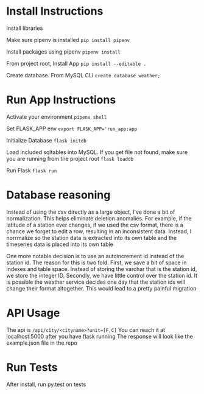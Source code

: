 # Install Instructions
Install libraries

Make sure pipenv is installed
`pip install pipenv`

Install packages using pipenv
`pipenv install`

From project root, Install App
`pip install --editable .`

Create database. From MySQL CLI
`create database weather;`

# Run App Instructions
Activate your environment
`pipenv shell`

Set FLASK_APP env
`export FLASK_APP='run_app:app`

Initialize Database
`flask initdb`

Load included sqltables into MySQL. If you get file not found, make sure you are running from the project root
`flask loaddb`

Run Flask
`flask run`

# Database reasoning
Instead of using the csv directly as a large object, I've done a bit of normalization.
This helps eliminate deletion anomalies. For example, if the latitude of a station ever changes, if we used the csv format, there is a chance we forget to edit a row, resulting in an inconsistent data. Instead, I norrmalize so the station data is extracted into its own table
and the timeseries data is placed into its own table

One more notable decision is to use an autoincrement id instead of the station id. The reason for this is two fold. First, we save a bit of space in indexes and table space. Instead of storing the varchar that is the station id, we store the integer ID. Secondly, we have little control over the station id. It is possible the weather service decides one day that the station ids will change their format altogether. This would lead to a pretty painful migration

# API Usage
The api is
`/api/city/<cityname>?unit=[F,C]`
You can reach it at localhost:5000 after you have flask running
The response will look like the example.json file in the repo

# Run Tests
After install, run py.test on tests
